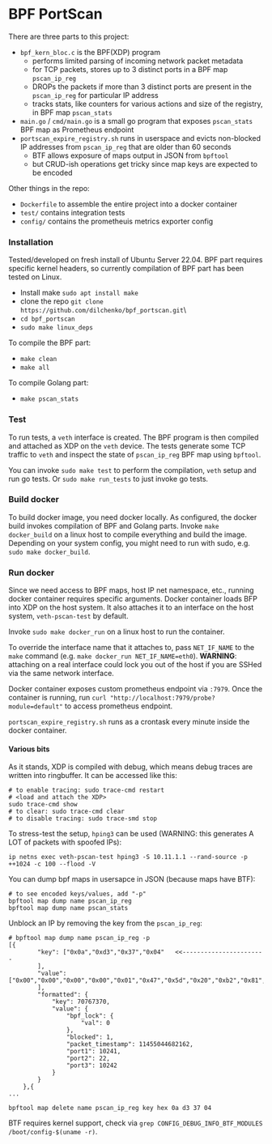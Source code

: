 # BPF PortScan

There are three parts to this project:

- `bpf_kern_bloc.c` is the BPF(XDP) program 
  - performs limited parsing of incoming network packet metadata
  - for TCP packets, stores up to 3 distinct ports in a BPF map `pscan_ip_reg`
  - DROPs the packets if more than 3 distinct ports are present in the `pscan_ip_reg` for particular IP address
  - tracks stats, like counters for various actions and size of the registry, in BPF map `pscan_stats`
- `main.go` / `cmd/main.go` is a small go program that exposes `pscan_stats` BPF map as Prometheus endpoint 
- `portscan_expire_registry.sh` runs in userspace and evicts non-blocked IP addresses from `pscan_ip_reg` that are older than 60 seconds
  - BTF allows exposure of maps output in JSON from `bpftool`
  - but CRUD-ish operations get tricky since map keys are expected to be encoded

Other things in the repo:
- `Dockerfile` to assemble the entire project into a docker container
- `test/` contains integration tests
- `config/` contains the prometheuis metrics exporter config

### Installation

Tested/developed on fresh install of Ubuntu Server 22.04. BPF part requires specific kernel headers, so currently compilation
of BPF part has been tested on Linux.

- Install make `sudo apt install make`
- clone the repo `git clone https://github.com/dilchenko/bpf_portscan.git`\
- `cd bpf_portscan`
- `sudo make linux_deps`

To compile the BPF part:
- `make clean`
- `make all`

To compile Golang part:
- `make pscan_stats`

### Test

To run tests, a `veth` interface is created. The BPF program is then compiled and attached as XDP on the `veth` device. The tests generate some TCP traffic to `veth` and inspect the state of `pscan_ip_reg` BPF map using `bpftool`.

You can invoke `sudo make test` to perform the compilation, `veth` setup and run go tests. Or `sudo make run_tests` to just invoke go tests.

### Build docker

To build docker image, you need docker locally. As configured, the docker build invokes compilation of BPF and Golang parts.
Invoke `make docker_build` on a linux host to compile everything and build the image. Depending on your system config, you might need to run with sudo, e.g. `sudo make docker_build`.

### Run docker

Since we need access to BPF maps, host IP net namespace, etc., running docker container requires specific arguments.
Docker container loads BFP into XDP on the host system. It also attaches it to an interface on the host system,
`veth-pscan-test` by default.

Invoke `sudo make docker_run` on a linux host to run the container. 

To override the interface name that it attaches to, pass `NET_IF_NAME` to the `make` command (e.g. `make docker_run NET_IF_NAME=eth0`).  **WARNING**: attaching on a real interface could lock you out of the host if you are SSHed via the same network interface.  

Docker container exposes custom prometheus endpoint via `:7979`. Once the container is running, run `curl "http://localhost:7979/probe?module=default"` to access prometheus endpoint.

`portscan_expire_registry.sh` runs as a crontask every minute inside the docker container. 

#### Various bits

As it stands, XDP is compiled with debug, which means debug traces are written into ringbuffer. It can be accessed like this:

```shell
# to enable tracing: sudo trace-cmd restart
# <load and attach the XDP>
sudo trace-cmd show
# to clear: sudo trace-cmd clear
# to disable tracing: sudo trace-smd stop
```

To stress-test the setup, `hping3` can be used (WARNING: this generates A LOT of packets with spoofed IPs):

```shell
ip netns exec veth-pscan-test hping3 -S 10.11.1.1 --rand-source -p ++1024 -c 100 --flood -V
```

You can dump bpf maps in usersapce in JSON (because maps have BTF):

```shell
# to see encoded keys/values, add "-p"
bpftool map dump name pscan_ip_reg
bpftool map dump name pscan_stats
```

Unblock an IP by removing the key from the `pscan_ip_reg`:

```shell
# bpftool map dump name pscan_ip_reg -p
[{
        "key": ["0x0a","0xd3","0x37","0x04"   <<-----------------------
        ],
        "value": ["0x00","0x00","0x00","0x00","0x01","0x47","0x5d","0x20","0xb2","0x81","0xde","0x15","0x6b","0x0a","0x00","0x00","0x01","0x28","0x00","0x00","0x16","0x00","0x00","0x00","0x02","0x28","0x00","0x00","0x20","0x65","0x78","0x73"
        ],
        "formatted": {
            "key": 70767370,
            "value": {
                "bpf_lock": {
                    "val": 0
                },
                "blocked": 1,
                "packet_timestamp": 11455044682162,
                "port1": 10241,
                "port2": 22,
                "port3": 10242
            }
        }
    },{
...
```

```shell
bpftool map delete name pscan_ip_reg key hex 0a d3 37 04
```

BTF requires kernel support, check via `grep CONFIG_DEBUG_INFO_BTF_MODULES /boot/config-$(uname -r)`.
